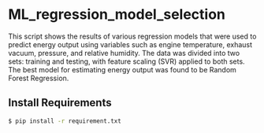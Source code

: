 # ML_regression_model_selection

This script shows the results of various regression models that were used to predict energy output using variables such as engine temperature, exhaust vacuum, pressure, and relative humidity. The data was divided into two sets: training and testing, with feature scaling (SVR) applied to both sets. The best model for estimating energy output was found to be Random Forest Regression. 

## Install Requirements

```bash
$ pip install -r requirement.txt
```
